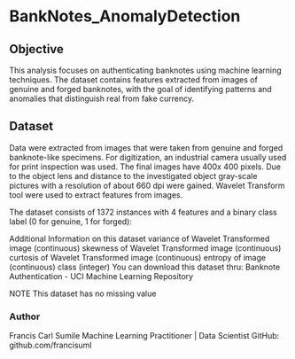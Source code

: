 # BankNotes_AnomalyDetection

## Objective
This analysis focuses on authenticating banknotes using machine learning techniques. The dataset contains features extracted from images of genuine and forged banknotes, with the goal of identifying patterns and anomalies that distinguish real from fake currency.

## Dataset
Data were extracted from images that were taken from genuine and forged banknote-like specimens. For digitization, an industrial camera usually used for print inspection was used. The final images have 400x 400 pixels. Due to the object lens and distance to the investigated object gray-scale pictures with a resolution of about 660 dpi were gained. Wavelet Transform tool were used to extract features from images.

The dataset consists of 1372 instances with 4 features and a binary class label (0 for genuine, 1 for forged):

Additional Information on this dataset
variance of Wavelet Transformed image (continuous)
skewness of Wavelet Transformed image (continuous)
curtosis of Wavelet Transformed image (continuous)
entropy of image (continuous)
class (integer)
You can download this dataset thru:
Banknote Authentication - UCI Machine Learning Repository

NOTE This dataset has no missing value


### Author

Francis Carl Sumile 
Machine Learning Practitioner | Data Scientist
GitHub: github.com/francisuml